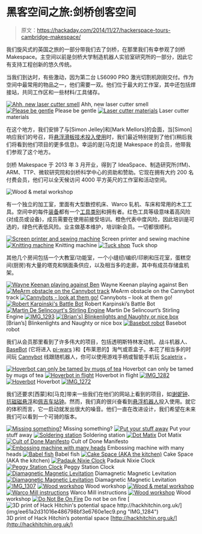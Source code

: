 # 黑客空间之旅:剑桥创客空间

> 原文：<https://hackaday.com/2014/11/27/hackerspace-tours-cambridge-makespace/>

我们旋风式的英国之旅的一部分带我们去了剑桥，在那里我们有幸参观了剑桥 Makespace。主空间以前是剑桥大学制造机器人实验室研究所的一部分，因此它有支持工程创新的悠久传统。

当我们到达时，有些激动，因为第二台 LS6090 PRO 激光切割机刚刚交付。作为空间中最常用的物品之一，他们需要一双。他们位于最大的工作室，其中还包括焊接站，共同工作区和一些材料/工具储存。

 [![Ahh, new laser cutter smell](img/db516a1bf7db4180876240a46bbed86c.png "_MG_7308")](https://hackaday.com/2014/11/27/hackerspace-tours-cambridge-makespace/_mg_7308/) Ahh, new laser cutter smell [![Please be gentle](img/3cc0b08942fd24acdddc3ed655b270b5.png "IMG_1336")](https://hackaday.com/2014/11/27/hackerspace-tours-cambridge-makespace/img_1336/) Please be gentle [![Laser cutter materials](img/f59c85f4021255afb999dcd61c0ac595.png "IMG_1335")](https://hackaday.com/2014/11/27/hackerspace-tours-cambridge-makespace/img_1335/) Laser cutter materials

在这个地方，我们安排了与[Simon Jelley]和[Mark Mellors]的会面，当[Simon]响应我们的号召，将[悬浮滑板技术投入使用](http://hackaday.com/2014/10/24/building-a-magnetic-levitating-quadcopter/ "Building A Magnetic Levitating Quadcopter")时，我们最近特别提到了他们(稍后我们将看到他们项目的更多信息)。幸运的是[马克]是 Makespace 的会员，他带我们参观了这个地方。

剑桥 Makespace 于 2013 年 3 月开业，得到了 IdeaSpace、制造研究所(IfM)、ARM、TTP、微软研究院和剑桥科学中心的资助和赞助。它现在拥有大约 200 名付费会员，他们可以全天候访问 4000 平方英尺的工作室和活动空间。

![Wood & metal workshop](img/0e441accb68ea051623b37e8a68b332f.png)

有一个独立的加工室，里面有大型数控机床、Warco 轧机、车床和常用的木工工具。空间中的每件[装备](http://wiki.makespace.org/Equipment)都有一个[工具类别](http://wiki.makespace.org/Equipment/ToolClasses "Tool Class")和拥有者。红色工具等级意味着高风险(对成员或设备)，成员需要在使用前接受培训。橙色代表中度风险，因此培训是可选的，绿色代表低风险。业主做基本维护，培训新会员。一切都很顺利。

 [![Screen printer and sewing machine](img/465c8aee0f21fe5c83ecfe14c989d4b9.png "IMG_1250")](https://hackaday.com/2014/11/27/hackerspace-tours-cambridge-makespace/img_1250/) Screen printer and sewing machine [![Knitting machine](img/321d999d676305878057de1160339983.png "IMG_1247")](https://hackaday.com/2014/11/27/hackerspace-tours-cambridge-makespace/img_1247-2/) Knitting machine [![Tuck shop](img/eaf5a3d81333b21a6ccbcd6a1724baaf.png "IMG_1259")](https://hackaday.com/2014/11/27/hackerspace-tours-cambridge-makespace/img_1259/) Tuck shop

其他几个房间包括一个大教室/功能室，一个小缝纫/编织/印刷和压花室，蛋糕空间(厨房)有大量的塔克和锅面条供应，以及相当多的走廊，其中有成员存储盒机架。

 [![Wayne Keenan playing against Ben](img/fa7dfdcf0bb3dfbcef7839f4e5bb88d2.png "_MG_7303")](https://hackaday.com/2014/11/27/hackerspace-tours-cambridge-makespace/_mg_7303/) Wayne Keenan playing against Ben [![MeArm obstacle on the Cannybot track](img/cd67dc5d16fc7deace14bdeaddb7ef8c.png "MVI_1242")](https://hackaday.com/2014/11/27/hackerspace-tours-cambridge-makespace/mvi_1242/) MeArm obstacle on the Cannybot track [![Cannybots - look at them go!](img/665217b5b7e381f30a364dd3a89d9626.png "IMG_1239")](https://hackaday.com/2014/11/27/hackerspace-tours-cambridge-makespace/img_1239/) Cannybots – look at them go! [![Robert Karpinski's Battle Bot](img/3f00139716522c8b39e0fa8c7d4d25e7.png "IMG_1327")](https://hackaday.com/2014/11/27/hackerspace-tours-cambridge-makespace/img_1327/) Robert Karpinski’s Battle Bot [![Martin De Selincourt's Stirling Engine](img/c0aedeb5c8f7f2608090087609bf25ca.png "IMG_1321")](https://hackaday.com/2014/11/27/hackerspace-tours-cambridge-makespace/img_1321/) Martin De Selincourt’s Stirling Engine [![IMG_1293](img/d0a1e7fba33a98793878de898065583b.png "IMG_1293")](https://hackaday.com/2014/11/27/hackerspace-tours-cambridge-makespace/img_1293/)  [![[Brian's] Blinkenlights and Naughty or nice box](img/550a5346116bfc8993b50e458bab8dec.png "IMG_1289")](https://hackaday.com/2014/11/27/hackerspace-tours-cambridge-makespace/img_1289-2/) [Brian’s] Blinkenlights and Naughty or nice box [![Basebot robot](img/7cab80532427c864cc70abd93d0f4b74.png "IMG_1287")](https://hackaday.com/2014/11/27/hackerspace-tours-cambridge-makespace/img_1287/) Basebot robot

我们从会员那里看到了许多伟大的项目，包括透明斯特林发动机、战斗机器人、 [BaseBot](http://basebot.org) (它将进入 [pi-wars](http://piwars.org/) )和【布莱恩的】淘气或乖盒子。本花了相当多的时间玩 [Cannybot](http://www.cannybots.com/) 线跟随机器人，你可以使用游戏手柄或智能手机玩 [Scaletrix](http://www.scalextric.com/) 。

 [![Hoverbot can only be tamed by mugs of tea](img/66f89a9a0ee330715b2474d702f8d66d.png "IMG_1280")](https://hackaday.com/2014/11/27/hackerspace-tours-cambridge-makespace/img_1280/) Hoverbot can only be tamed by mugs of tea [![Hoverbot in flight](img/f0479a3526576991a1e890ef6e96aa58.png "IMG_1279")](https://hackaday.com/2014/11/27/hackerspace-tours-cambridge-makespace/img_1279/) Hoverbot in flight [![IMG_1282](img/72a7313db0473eabdbc70200129af3df.png "IMG_1282")](https://hackaday.com/2014/11/27/hackerspace-tours-cambridge-makespace/img_1282/)  [![Hoverbot](img/d298d24b8cda3143ebd1026388784d25.png "IMG_1278")](https://hackaday.com/2014/11/27/hackerspace-tours-cambridge-makespace/img_1278/) Hoverbot [![IMG_1272](img/0cffe0f116121ed870fe7d758282eac6.png "IMG_1272")](https://hackaday.com/2014/11/27/hackerspace-tours-cambridge-makespace/img_1272/) 

我们还要求[西蒙]和[马克]带来一些我们在他们的网站上看到的项目，如[谢妮钟](http://jellyandmarshmallows.co.uk/blog/projects/nixie-clock/)、[抗磁磁悬浮](http://jellyandmarshmallows.co.uk/blog/projects/diamagnetic-magnetic-levitation/)和[佩吉车站钟](http://jellyandmarshmallows.co.uk/blog/projects/peggy-station-clock/)。然而，我们真的很兴奋看到[悬浮机器人](http://hackaday.io/project/3222-hoverbot)投入使用。就它的体积而言，它一启动就发出很大的噪音。他们一直在改进设计，我们希望在未来我们可以看到一个可骑的版本。

 [![Missing something?](img/fb05cf29f4de971f562542f056cb9e2e.png "Lost & Found")](https://hackaday.com/2014/11/27/hackerspace-tours-cambridge-makespace/img_1236-2/) Missing something? [![Put your stuff away](img/1de009c2253c922ee9995340499f6a26.png "Put your stuff away")](https://hackaday.com/2014/11/27/hackerspace-tours-cambridge-makespace/img_1235-2/) Put your stuff away [![Soldering station](img/6c462260fca108df5059d82c1e98dd7e.png "IMG_1328")](https://hackaday.com/2014/11/27/hackerspace-tours-cambridge-makespace/img_1328/) Soldering station [![Dot Matix](img/fb0f109310dadbd036abd39a8ce13fc1.png "IMG_1332")](https://hackaday.com/2014/11/27/hackerspace-tours-cambridge-makespace/img_1332/) Dot Matix [![Cult of Done Manifesto](img/7338f9bafddc576632c8aa23cca44463.png "IMG_1237")](https://hackaday.com/2014/11/27/hackerspace-tours-cambridge-makespace/img_1237/) Cult of Done Manifesto [![Embossing machine with many heads](img/d3ee8be16f0193e2a3f58d5beb11774b.png "IMG_1248")](https://hackaday.com/2014/11/27/hackerspace-tours-cambridge-makespace/img_1248/) Embossing machine with many heads [![Babel fish](img/70606d7207dfe4850a25bd220e07dce9.png "IMG_1251")](https://hackaday.com/2014/11/27/hackerspace-tours-cambridge-makespace/img_1251/) Babel fish [![Cake Space (AKA the kitchen)](img/d261983ff0f9b290c2427f70fc9baf0c.png "IMG_1243")](https://hackaday.com/2014/11/27/hackerspace-tours-cambridge-makespace/img_1243-2/) Cake Space (AKA the kitchen) [![Padauk Nixie Clock](img/8af465ff3ace4a4b19912673dc1175ff.png "IMG_1260")](https://hackaday.com/2014/11/27/hackerspace-tours-cambridge-makespace/img_1260-2/) Padauk Nixie Clock [![Peggy Station Clock](img/2d260dc93e8586c391d2111e9c6e08a3.png "IMG_1263")](https://hackaday.com/2014/11/27/hackerspace-tours-cambridge-makespace/img_1263/) Peggy Station Clock [![Diamagnetic Magnetic Levitation](img/ba5b38c767116f4269f34c75675eb227.png "IMG_1267")](https://hackaday.com/2014/11/27/hackerspace-tours-cambridge-makespace/img_1267-2/) Diamagnetic Magnetic Levitation [![Diamagnetic Magnetic Levitation](img/3e70273fda264c34db7c600644bd4169.png "IMG_1268")](https://hackaday.com/2014/11/27/hackerspace-tours-cambridge-makespace/img_1268/) Diamagnetic Magnetic Levitation [![IMG_1307](img/003294382de59ff230edf1f0d0a68c3a.png "IMG_1307")](https://hackaday.com/2014/11/27/hackerspace-tours-cambridge-makespace/img_1307/)  [![Wood workshop](img/5a9329db256e6019b3bd15f4efecf306.png "IMG_1318")](https://hackaday.com/2014/11/27/hackerspace-tours-cambridge-makespace/img_1318/) Wood workshop [![Wood & metal workshop](img/e0a161c3623ff23629be6f987d4543e2.png "_MG_7326")](https://hackaday.com/2014/11/27/hackerspace-tours-cambridge-makespace/_mg_7326/)  [![Warco Mill instructions](img/3318a9757fd6f29c18c35ab06dd96f31.png "IMG_1315")](https://hackaday.com/2014/11/27/hackerspace-tours-cambridge-makespace/img_1315/) Warco Mill instructions [![Wood workshop](img/c393156505e57eada823a9769d70bff9.png "IMG_1313")](https://hackaday.com/2014/11/27/hackerspace-tours-cambridge-makespace/img_1313-2/) Wood workshop [![Do Not Be On Fire](img/f9914c9c40944bf527ad9be84c5da2e3.png "IMG_1229")](https://hackaday.com/2014/11/27/hackerspace-tours-cambridge-makespace/img_1229/) Do not be on fire [![3D print of Hack Hitchin's potential space http://hackhitchin.org.uk/](img/ee61a2d31016e486798bf3e6760e1ec9.png "IMG_1284")](https://hackaday.com/2014/11/27/hackerspace-tours-cambridge-makespace/img_1284/) 3D print of Hack Hitchin’s potential space [http://hackhitchin.org.uk/](http://hackhitchin.org.uk/)